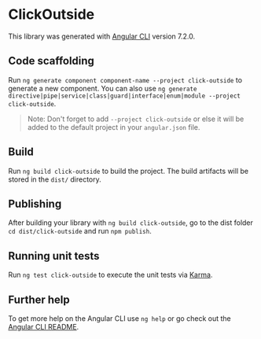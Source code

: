 # ClickOutside

This library was generated with [Angular CLI](https://github.com/angular/angular-cli) version 7.2.0.

## Code scaffolding

Run `ng generate component component-name --project click-outside` to generate a new component. You can also use `ng generate directive|pipe|service|class|guard|interface|enum|module --project click-outside`.
> Note: Don't forget to add `--project click-outside` or else it will be added to the default project in your `angular.json` file. 

## Build

Run `ng build click-outside` to build the project. The build artifacts will be stored in the `dist/` directory.

## Publishing

After building your library with `ng build click-outside`, go to the dist folder `cd dist/click-outside` and run `npm publish`.

## Running unit tests

Run `ng test click-outside` to execute the unit tests via [Karma](https://karma-runner.github.io).

## Further help

To get more help on the Angular CLI use `ng help` or go check out the [Angular CLI README](https://github.com/angular/angular-cli/blob/master/README.md).
